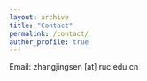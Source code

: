 ```yaml
---
layout: archive
title: "Contact"
permalink: /contact/
author_profile: true
---
```



Email: zhangjingsen [at] ruc.edu.cn

